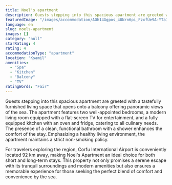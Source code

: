 ```yaml
---
title: Noel's apartment
description: Guests stepping into this spacious apartment are greeted with a tastefully furnished living space that opens onto a balcony offering panoramic views of the sea.
featuredImage: "/images/accommodation/AOh14Ggpos_4UNrn6pi_FzxfUe9A-YTaIrLjMSeEdw5bs96-c64"
language: en
slug: noels-apartment
images: []
category: "null"
starRating: 4
rating: 4
accommodationType: "apartment"
location: "Ksamil"
amenities:
  - "Spa"
  - "Kitchen"
  - "Balcony"
  - "TV"
ratingWords: "Fair"
---
```


Guests stepping into this spacious apartment are greeted with a tastefully furnished living space that opens onto a balcony offering panoramic views of the sea. The apartment features two well-appointed bedrooms, a modern living room equipped with a flat-screen TV for entertainment, and a fully equipped kitchen with an oven and fridge, catering to all culinary needs. The presence of a clean, functional bathroom with a shower enhances the comfort of the stay. Emphasizing a healthy living environment, the apartment maintains a strict non-smoking policy.

For travelers exploring the region, Corfu International Airport is conveniently located 92 km away, making Noel's Apartment an ideal choice for both short and long-term stays. This property not only promises a serene escape with its tranquil surroundings and modern amenities but also ensures a memorable experience for those seeking the perfect blend of comfort and convenience by the sea.

